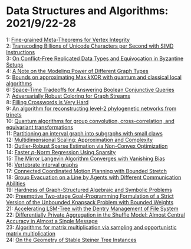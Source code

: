 # Data Structures and Algorithms: 2021/9/22-28  
1: [Fine-grained Meta-Theorems for Vertex Integrity](https://doi.org/10.48550/arXiv.2109.10333)  
2: [Transcoding Billions of Unicode Characters per Second with SIMD  Instructions](https://doi.org/10.48550/arXiv.2109.10433)  
3: [On Conflict-Free Replicated Data Types and Equivocation in Byzantine  Setups](https://doi.org/10.48550/arXiv.2109.10554)  
4: [A Note on the Modeling Power of Different Graph Types](https://doi.org/10.48550/arXiv.2109.10708)  
5: [Bounds on approximating Max $k$XOR with quantum and classical local  algorithms](https://doi.org/10.48550/arXiv.2109.10833)  
6: [Space-Time Tradeoffs for Answering Boolean Conjunctive Queries](https://doi.org/10.48550/arXiv.2109.10889)  
7: [Adversarially Robust Coloring for Graph Streams](https://doi.org/10.48550/arXiv.2109.11130)  
8: [Filling Crosswords is Very Hard](https://doi.org/10.48550/arXiv.2109.11203)  
9: [An algorithm for reconstructing level-2 phylogenetic networks from  trinets](https://doi.org/10.48550/arXiv.2109.11244)  
10: [Quantum algorithms for group convolution, cross-correlation, and  equivariant transformations](https://doi.org/10.48550/arXiv.2109.11330)  
11: [Partitioning an interval graph into subgraphs with small claws](https://doi.org/10.48550/arXiv.2109.11498)  
12: [Multidimensional Scaling: Approximation and Complexity](https://doi.org/10.48550/arXiv.2109.11505)  
13: [Outlier-Robust Sparse Estimation via Non-Convex Optimization](https://doi.org/10.48550/arXiv.2109.11515)  
14: [Faster $p$-Norm Regression Using Sparsity](https://doi.org/10.48550/arXiv.2109.11537)  
15: [The Mirror Langevin Algorithm Converges with Vanishing Bias](https://doi.org/10.48550/arXiv.2109.12077)  
16: [Vertebrate interval graphs](https://doi.org/10.48550/arXiv.2109.12140)  
17: [Connected Coordinated Motion Planning with Bounded Stretch](https://doi.org/10.48550/arXiv.2109.12381)  
18: [Group Evacuation on a Line by Agents with Different Communication  Abilities](https://doi.org/10.48550/arXiv.2109.12676)  
19: [Hardness of Graph-Structured Algebraic and Symbolic Problems](https://doi.org/10.48550/arXiv.2109.12736)  
20: [Preemptive Two-stage Goal-Programming Formulation of a Strict Version of  the Unbounded Knapsack Problem with Bounded Weights](https://doi.org/10.48550/arXiv.2109.13686)  
21: [Accelerating LSM-Tree with the Dentry Management of File System](https://doi.org/10.48550/arXiv.2109.13142)  
22: [Differentially Private Aggregation in the Shuffle Model: Almost Central  Accuracy in Almost a Single Message](https://doi.org/10.48550/arXiv.2109.13158)  
23: [Algorithms for matrix multiplication via sampling and opportunistic  matrix multiplication](https://doi.org/10.48550/arXiv.2109.13335)  
24: [On the Geometry of Stable Steiner Tree Instances](https://doi.org/10.48550/arXiv.2109.13457)  